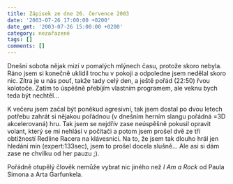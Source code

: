 ```yaml
---
title: Zápisek ze dne 26. července 2003
date: '2003-07-26 17:00:00 +0200'
date_gmt: '2003-07-26 15:00:00 +0200'
category: nezařazené
tags: []
comments: []
---
```

<p>Dnešní sobota nějak mizí v pomalých mlýnech času, protože skoro nebyla. Ráno jsem si konečně   uklidil trochu v pokoji a odpoledne jsem nedělal skoro nic. Zítra je u nás pouť, takže tady celý den,   a ještě pořád (22:50) řvou kolotoče. Zatím to úspěšně přebíjím vlastním programem, ale veknu bych   teda být nechtěl...</p>
<p>K večeru jsem začal být poněkud agresivní, tak jsem dostal po dvou letech potřebu zahrát si nějakou   pořádnou (v dnešním herním slangu pořádná =3D akcelerovaná) hru. Tak jsem se nejdřív zase neúspěšně pokusil   opravit volant, který se mi nehlásí v počítači a potom jsem prošel dvě ze tří obtížností Redline Racera na klávesnici.   Na to, že jsem tak dlouho hrál jen hledání min (expert:133sec), jsem to prošel docela slušně... Ale asi si dám zase ne chvilku od her pauzu ;).</p>
<p>Pořádně otupělý člověk nemůže vybrat nic jiného než <i title="tady býval odkaz na soubor 'rock.htm'">I Am a Rock</i> od Paula Simona a Arta Garfunkela.</p>

